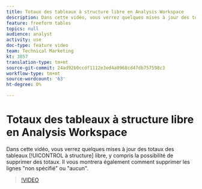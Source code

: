 ```yaml
---
title: Totaux des tableaux à structure libre en Analysis Workspace
description: Dans cette vidéo, vous verrez quelques mises à jour des totaux des tableaux à structure libre, y compris la possibilité de supprimer des totaux.
feature: freeform tables
topics: null
audience: analyst
activity: use
doc-type: feature video
team: Technical Marketing
kt: 3857
translation-type: tm+mt
source-git-commit: 24ad92b0ccdf1112e3ed4a0968cd47db757598c3
workflow-type: tm+mt
source-wordcount: '63'
ht-degree: 0%

---
```



# Totaux des tableaux à structure libre en Analysis Workspace

Dans cette vidéo, vous verrez quelques mises à jour des totaux des tableaux [!UICONTROL à structure] libre, y compris la possibilité de supprimer des totaux. Il vous montrera également comment supprimer les lignes &quot;non spécifié&quot; ou &quot;aucun&quot;.

>[!VIDEO](https://video.tv.adobe.com/v/29273/?quality=12)
